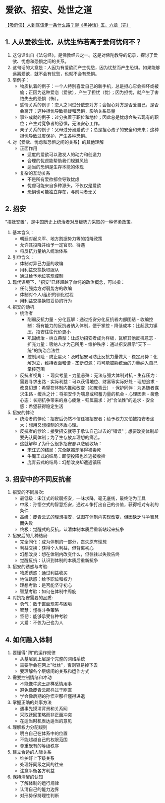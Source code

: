 
# 爱欲、招安、处世之道
[【吸奇侠】人到底该走一条什么路？聊《黑神话》五、六章（完）](https://www.bilibili.com/video/BV1zAzZYeEcD/?spm_id_from=333.880.my_history.page.click&vd_source=9587f90fd57fd4cbda18a17ad3127131)

## 1. 人从爱欲生忧，从忧生怖若离于爱何忧何不？
1. 这句话出自《法句经》，是佛教经典之一。这是对佛陀教导的记录，探讨了爱欲、忧虑和恐惧之间的关系。
2. 这句话的大意是：人因为有爱欲而产生忧愁，因为忧愁而产生恐惧。如果能够远离爱欲，就不会有忧愁，也就不会有恐惧。
3. 举例子：
    - 物质执着的例子：一个人特别喜爱自己的新手机，总是担心它会摔坏或被偷；正因为这种爱恋（爱欲），产生了担忧（忧）；因为担忧，就产生了害怕失去的恐惧（怖）。
    - 感情关系的例子：恋人之间过分依恋对方；会担心对方是否爱自己，是否会离开；这种担忧导致猜疑和恐惧，影响关系质量
    - 事业成就的例子：过分执着于职位和地位；因此总是忧虑会失去现有的职位；产生对竞争者的恐惧，无法安心工作。
    - 亲子关系的例子：父母过分溺爱孩子；总是担心孩子的安全和未来；这种担忧导致过度保护，产生各种恐惧。
4. 对【爱欲、忧虑和恐惧之间的关系】的其他理解
    - 正面作用
        - 适度的爱欲可以激发人的动力和创造力
        - 合理的忧虑能帮助我们规避风险
        - 适当的恐惧是生存本能的体现
    - 复杂的互动关系
        - 不是所有爱欲都会导致忧虑
        - 忧虑可能来自多种源头，不仅仅是爱欲
        - 恐惧也可能独立存在，与前两者无关


## 2. 招安
"招抚安置"，是中国历史上统治者对反叛势力采取的一种怀柔政策。
1. 基本含义：
    - 朝廷对起义军、地方割据势力等的招降政策
    - 允许其投降并给予一定官职、待遇
    - 将反抗力量纳入统治体系
2. 引申含义：
    - 体制对异己力量的收编
    - 用利益交换换取服从
    - 通过给予地位实现控制
3. 现代语境下，"招安"已经超越了单纯的政治概念，可以指：
    - 任何强势方对弱势方的收编
    - 体制对个人/组织的驯化过程
    - 用利益交换换取妥协的行为
4. 招安的动机
    - 统治者
        - 削弱反抗力量
              - 分化瓦解：通过招安分化反抗者内部团结
              - 收编控制：将有能力的反抗者纳入体制，便于掌控
              - 降低成本：比起武力镇压，招安往往代价更小
        - 巩固统治
              - 树立典型：让成功招安者成为样板，瓦解其他反抗意志
              - 扩充力量：吸纳人才为己所用
              - 维护秩序：通过招安展示"天下一统"的统治合法性
        - 控制风险
              - 防止星火：及时招安可防止反抗力量做大
              - 稳定局势：化解对立，维持表面和谐
              - 垄断资源：将可能威胁统治的力量纳入自己掌控范围
    - 反抗者视角：
          - 现实考量
              - 力量悬殊：无法与强大体制对抗
              - 生存压力：需要寻求出路
              - 实际利益：可以获得地位、财富等实际好处
          - 理想追求
              - 改良幻想：希望在体制内推动改变（如庞青云）
              - 保护同伴：为追随者谋求生路
              - 缓兵之计：将招安作为喘息或积蓄力量的机会
          - 心理因素
              - 疲惫心态：长期抗争带来的身心疲惫
              - 归属需求：对"合法性"的追求
              - 安全感：希望获得稳定生活
5. 招安的悖论
    - 统治者的悖论：招安后仍然不信任被招安者；给予权力又怕被招安者坐大；想用又想控制的矛盾心理。
    - 反抗者的悖论：接受招安就等于承认自己过去的"错误"；想要改变体制却要先认同体制；为了生存放弃理想的痛苦。
    - 这就解释了为什么很多招安都以悲剧收场：
        - 宋江式的结局：完全献媚却落得被毒死
        - 牛魔王式的结局：即便投降也难逃被收拾
        - 庞青云式的结局：幻想改良却遭遇镇压
     
## 3. 招安中的不同反抗者
1. 招安的不同层次:
    - 最低级：宋江式的软弱招安，一味求降，毫无底线，最终沦为工具
    - 中级：孙悟空式的智慧招安，通过斗争打出自己的价值，获得相对有利的条件
    - 高级：庞青云式的理想招安，试图在体制内实现改变，但因缺乏斗争智慧而失败
    - 终极：觉醒式的反抗，认清体制本质后重新站起来抗争
2. 招安后的几种结局:
    - 完全同化：成为体制的一部分，丧失原有理想
    - 利益交换：获得个人利益，但背离初心
    - 幻想改良：想在体制内改变什么，但往往以失败告终
    - 觉醒反抗：认识到体制的本质后重新抗争
3. 招安的诱惑与考验:
    - 物质诱惑：通过利益收买
    - 地位诱惑：给予职位和权力
    - 理想考验：是否能坚守初心
    - 智慧考验：如何在体制中周旋
4. 对抗招安需要的品质:
    - 勇气：敢于直面现实与困境
    - 智慧：懂得斗争策略
    - 坚韧：能够承受各种考验
    - 大爱：不仅为己也为人


## 4. 如何融入体制

1. 要懂得"网"的运作规律
    - 从基层到上层是个完整的网络系统
    - 需要学会在网上"吐丝"，否则容易掉下去
    - 要理解各个层级间的关系和运作方式
2. 需要控制情绪和冲动
    - 不能像牛魔王那样感情用事
    - 避免像庞青云那样过于刚直
    - 学会像后期的孙悟空那样懂得进退
3. 掌握正确的处事方法
    - 遇事先摸清背景和关系网
    - 采取迂回策略而非正面冲突
    - 在适当时机表达适当的意见
4. 理解权力分配规则
    - 明白自己在体系中的位置
    - 不能超越自己的权限范围
    - 尊重既有的等级秩序
5. 建立合适的人际关系
    - 维护好上下级关系
    - 处理好同级之间的往来
    - 注意平衡各方利益
6. 保持清醒的认知
    - 了解体制的运行规律
    - 认清自己的能力边界
    - 对形势保持理性判断

